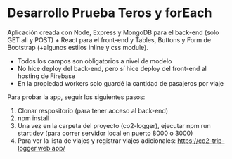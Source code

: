 # Desarrollo Prueba Teros y forEach

Aplicación creada con Node, Express y MongoDB para el back-end (solo GET all y POST) + React para el front-end y Tables, Buttons y Form de Bootstrap (+algunos estilos inline y css module).

- Todos los campos son obligatorios a nivel de modelo
- No hice deploy del back-end, pero sí hice deploy del front-end al hosting de Firebase
- En la propiedad workers solo guardé la cantidad de pasajeros por viaje

Para probar la app, seguir los siguientes pasos:
1. Clonar respositorio (para tener acceso al back-end)
2. npm install
3. Una vez en la carpeta del proyecto (co2-logger), ejecutar npm run start:dev (para correr servidor local en puerto 8000 o 3000)
4. Para ver la lista de viajes y registrar viajes adicionales: https://co2-trip-logger.web.app/

